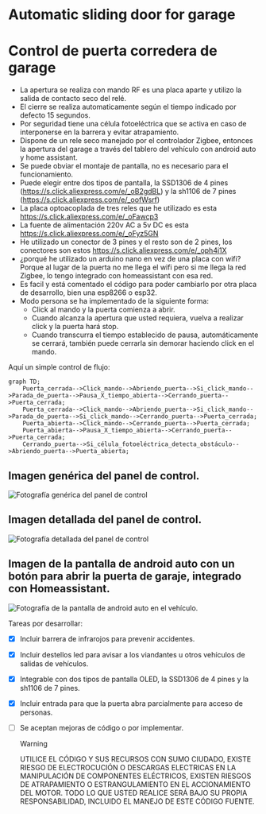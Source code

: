    # Automatic sliding door for garage
   # Control de puerta corredera de garage
   - La apertura se realiza con mando RF es una placa aparte y utilizo la salida de contacto seco del relé.
   - El cierre se realiza automaticamente según el tiempo indicado por defecto 15 segundos.
   - Por seguridad tiene una célula fotoeléctrica que se activa en caso de interponerse en la barrera y evitar atrapamiento.
   - Dispone de un rele seco manejado por el controlador Zigbee, entonces la apertura del garage a través del tablero del vehículo con android auto y home assistant.
   - Se puede obviar el montaje de pantalla, no es necesario para el funcionamiento.
   - Puede elegir entre dos tipos de pantalla, la SSD1306 de 4 pines (https://s.click.aliexpress.com/e/_oB2gdBL) y la sh1106 de 7 pines (https://s.click.aliexpress.com/e/_oofWsrf)
   - La placa optoacoplada de tres reles que he utilizado es esta https://s.click.aliexpress.com/e/_oFawcp3
   - La fuente de alimentación 220v AC a 5v DC es esta https://s.click.aliexpress.com/e/_oFyz5GN
   - He utilizado un conector de 3 pines y el resto son de 2 pines, los conectores son estos https://s.click.aliexpress.com/e/_oph4j1X
   - ¿porqué he utilizado un arduino nano en vez de una placa con wifi? Porque al lugar de la puerta no me llega el wifi pero si me llega la red Zigbee, lo tengo integrado con homeassistant con esa red.
   - Es facil y está comentado el código para poder cambiarlo por otra placa de desarrollo, bien una esp8266 o esp32.
   - Modo persona se ha implementado de la siguiente forma:
     - Click al mando y la puerta comienza a abrir.
     - Cuando alcanza la apertura que usted requiera, vuelva a realizar click y la puerta hará stop.
     - Cuando transcurra el tiempo establecido de pausa, automáticamente se cerrará, también puede cerrarla sin demorar haciendo click en el mando.

Aquí un simple control de flujo:

```mermaid
graph TD;
    Puerta_cerrada-->Click_mando-->Abriendo_puerta-->Si_click_mando-->Parada_de_puerta-->Pausa_X_tiempo_abierta-->Cerrando_puerta-->Puerta_cerrada;
    Puerta_cerrada-->Click_mando-->Abriendo_puerta-->Si_click_mando-->Parada_de_puerta-->Si_click_mando-->Cerrando_puerta-->Puerta_cerrada;
    Puerta_abierta-->Click_mando-->Cerrando_puerta-->Puerta_cerrada;
    Puerta_abierta-->Pausa_X_tiempo_abierta-->Cerrando_puerta-->Puerta_cerrada;
    Cerrando_puerta-->Si_célula_fotoeléctrica_detecta_obstáculo-->Abriendo_puerta-->Puerta_abierta;

```
     
## Imagen genérica del panel de control.
![Fotografía genérica del panel de control](https://github.com/ABarrosoG/sliding-door-garage/blob/main/fot-panel.jpg)
## Imagen detallada del panel de control.
![Fotografía detallada del panel de control](https://github.com/ABarrosoG/sliding-door-garage/blob/main/fot-pcb.jpg)
## Imagen de la pantalla de android auto con un botón para abrir la puerta de garaje, integrado con Homeassistant.
![Fotografía de la pantalla de android auto en el vehículo.](https://github.com/ABarrosoG/sliding-door-garage/blob/main/fot-pcb.jpg)




Tareas por desarrollar:
- [x] Incluir barrera de infrarojos para prevenir accidentes.
- [x] Incluir destellos led para avisar a los viandantes u otros vehículos de salidas de vehículos.
- [x] Integrable con dos tipos de pantalla OLED, la SSD1306 de 4 pines y la sh1106 de 7 pines.
- [x] Incluir entrada para que la puerta abra parcialmente para acceso de personas.
- [ ] Se aceptan mejoras de código o por implementar.



     > [!WARNING]
     > UTILICE EL CÓDIGO Y SUS RECURSOS CON SUMO CIUDADO, EXISTE RIESGO DE ELECTROCUCIÓN O DESCARGAS ELECTRICAS EN LA MANIPULACIÓN DE COMPONENTES ELÉCTRICOS, EXISTEN RIESGOS DE ATRAPAMIENTO O ESTRANGULAMIENTO EN EL ACCIONAMIENTO DEL MOTOR. TODO LO QUE USTED REALICE SERÁ BAJO SU PROPIA RESPONSABILIDAD, INCLUIDO EL MANEJO DE ESTE CÓDIGO FUENTE.
